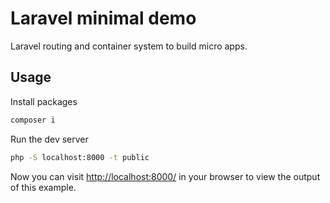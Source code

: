 # Laravel minimal demo

Laravel routing and container system to build micro apps.

## Usage

Install packages
```bash
composer i
```

Run the dev server
```bash
php -S localhost:8000 -t public
```

Now you can visit [http://localhost:8000/](http://localhost:8000/) in your browser to view the output of this example.
